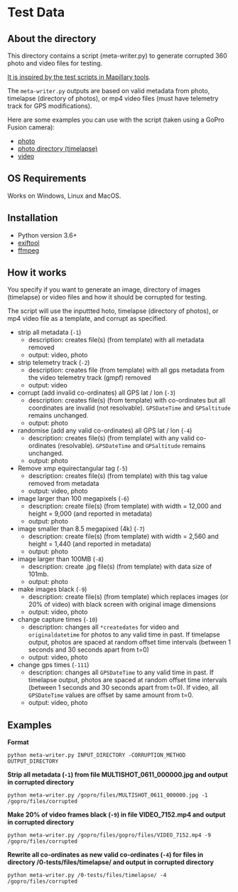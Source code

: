 # Test Data

## About the directory

This directory contains a script (meta-writer.py) to generate corrupted 360 photo and video files for testing.

[It is inspired by the test scripts in Mapillary tools](https://github.com/mapillary/mapillary_tools/tree/master/mapillary_tools/test).

The `meta-writer.py` outputs are based on valid metadata from photo, timelapse (directory of photos), or mp4 video files (must have telemetry track for GPS modifications).

Here are some examples you can use with the script (taken using a GoPro Fusion camera):

* [photo](/gopro/files/MULTISHOT_0611_000000.jpg)
* [photo directory (timelapse)](/0-tests/files/timelapse/)
* [video](/gopro/files/VIDEO_7152.txt)

## OS Requirements

Works on Windows, Linux and MacOS.

## Installation

* Python version 3.6+
* [exiftool](https://exiftool.org/)
* [ffmpeg](https://www.ffmpeg.org/)

## How it works

You specify if you want to generate an image, directory of images (timelapse) or video files and how it should be corrupted for testing.

The script will use the inputtted hoto, timelapse (directory of photos), or mp4 video file as a template, and corrupt as specified.

* strip all metadata (`-1`)
	- description: creates file(s) (from template) with all metadata removed
	- output: video, photo
* strip telemetry track (`-2`)
	- description: creates file (from template) with all gps metadata from the video telemetry track (gmpf) removed
	- output: video
* corrupt (add invalid co-ordinates) all GPS lat / lon (`-3`)
	- description: creates file(s) (from template) with co-ordinates but all coordinates are invalid (not resolvable). `GPSDateTime` and `GPSaltitude` remains unchanged.
	- output: photo
* randomise (add any valid co-ordinates) all GPS lat / lon (`-4`)
	- description: creates file(s) (from template) with any valid co-ordinates (resolvable). `GPSDateTime` and `GPSaltitude` remains unchanged.
	- output: photo
* Remove xmp equirectangular tag (`-5`)
	- description: creates file(s) (from template) with this tag value removed from metadata
	- output: video, photo
* image larger than 100 megapixels (`-6`)
	- description: create file(s) (from template) with width = 12,000 and height = 9,000 (and reported in metadata)
	- output: photo
* image smaller than 8.5 megapixed (4k) (`-7`)
	- description: create file(s) (from template) with width = 2,560 and height = 1,440 (and reported in metadata)
	- output: photo
* image larger than 100MB (`-8`)
	- description: create .jpg file(s) (from template) with data size of 101mb.
	- output: photo
* make images black (`-9`)
	- description: create file(s) (from template) which replaces images (or 20% of video) with black screen with original image dimensions
	- output: video, photo
* change capture times  (`-10`)
	- description: changes all `*createdates` for video and `originaldatetime` for photos to any valid time in past. If timelapse output, photos are spaced at random offset time intervals (between 1 seconds and 30 seconds apart from t=0)
	- output: video, photo
* change gps times  (`-111`)
	- description: changes all `GPSDateTime` to any valid time in past. If timelapse output, photos are spaced at random offset time intervals (between 1 seconds and 30 seconds apart from t=0). If video, all `GPSDateTime` values are offset by same amount from t=0.
	- output: video, photo

## Examples

**Format**

```
python meta-writer.py INPUT_DIRECTORY -CORRUPTION_METHOD OUTPUT_DIRECTORY
```

**Strip all metadata (`-1`) from file MULTISHOT_0611_000000.jpg and output in corrupted directory**

```
python meta-writer.py /gopro/files/MULTISHOT_0611_000000.jpg -1 /gopro/files/corrupted
```

**Make 20% of video frames black (`-9`) in file VIDEO_7152.mp4 and output in corrupted directory**

```
python meta-writer.py /gopro/files/gopro/files/VIDEO_7152.mp4 -9 /gopro/files/corrupted
```

**Rewrite all co-ordinates as new valid co-ordinates (`-4`) for files in directory /0-tests/files/timelapse/ and output in corrupted directory**

```
python meta-writer.py /0-tests/files/timelapse/ -4 /gopro/files/corrupted
```